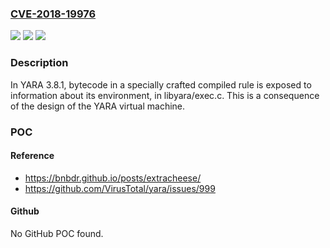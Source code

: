 ### [CVE-2018-19976](https://cve.mitre.org/cgi-bin/cvename.cgi?name=CVE-2018-19976)
![](https://img.shields.io/static/v1?label=Product&message=n%2Fa&color=blue)
![](https://img.shields.io/static/v1?label=Version&message=n%2Fa&color=blue)
![](https://img.shields.io/static/v1?label=Vulnerability&message=n%2Fa&color=brighgreen)

### Description

In YARA 3.8.1, bytecode in a specially crafted compiled rule is exposed to information about its environment, in libyara/exec.c. This is a consequence of the design of the YARA virtual machine.

### POC

#### Reference
- https://bnbdr.github.io/posts/extracheese/
- https://github.com/VirusTotal/yara/issues/999

#### Github
No GitHub POC found.

